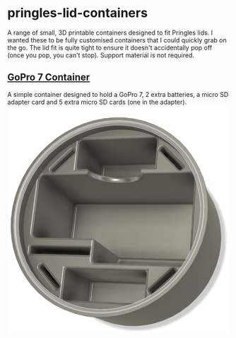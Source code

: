 # pringles-lid-containers
A range of small, 3D printable containers designed to fit Pringles lids. I wanted these to be fully customised containers that I could quickly grab on the go. The lid fit is quite tight to ensure it doesn't accidentally pop off (once you pop, you can't stop). Support material is not required.

## [GoPro 7 Container](https://github.com/colinmakerofthings/pringles-lid-containers/tree/main/GoPro%207%20Pringles%20Container)
A simple container designed to hold a GoPro 7, 2 extra batteries, a micro SD adapter card and 5 extra micro SD cards (one in the adapter).
![GoPro 7 Container](https://github.com/colinmakerofthings/pringles-lid-containers/blob/main/GoPro%207%20Pringles%20Container/GoPro%207%20Pringles%20Container%20Render.png?raw=true)

